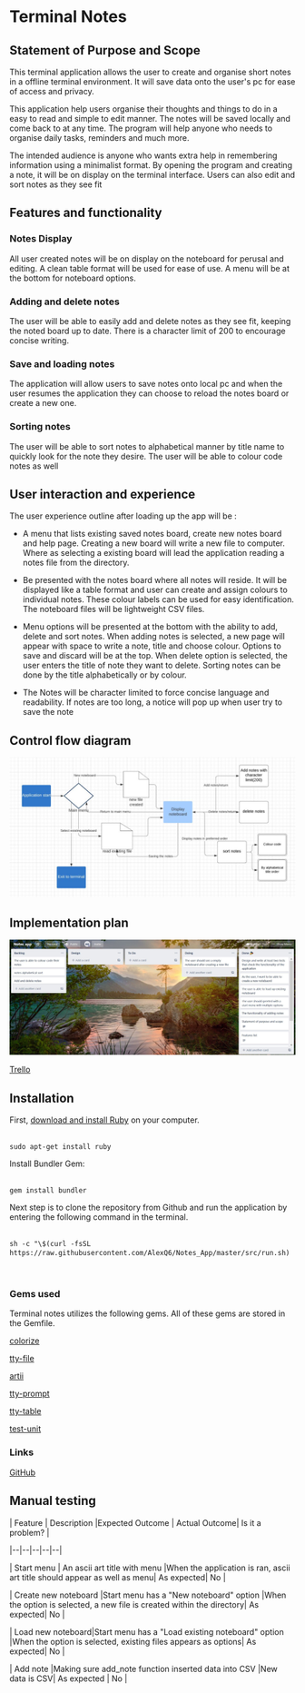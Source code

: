 # Terminal Notes

  

## Statement of Purpose and Scope


This terminal application allows the user to create and organise short notes in a offline terminal environment. It will save data onto the user's pc for ease of access and privacy.

This application help users organise their thoughts and things to do in a easy to read and simple to edit manner. The notes will be saved locally and come back to at any time. The program will help anyone who needs to organise daily tasks, reminders and much more.

The intended audience is anyone who wants extra help in remembering information using a minimalist format. By opening the program and creating a note, it will be on display on the terminal interface. Users can also edit and sort notes as they see fit

## Features and functionality

### Notes Display

All user created notes will be on display on the noteboard for perusal and editing. A clean table format will be used for ease of use. A menu will be at the bottom for noteboard options.

### Adding and delete notes

The user will be able to easily add and delete notes as they see fit, keeping the noted board up to date. There is a character limit of 200 to encourage concise writing.

  
### Save and loading notes

The application will allow users to save notes onto local pc and when the user resumes the application they can choose to reload the notes board or create a new one.

### Sorting notes

The user will be able to sort notes to alphabetical manner by title name to quickly look for the note they desire. The user will be able to colour code notes as well

  
## User interaction and experience
 

The user experience outline after loading up the app will be :

- A menu that lists existing saved notes board, create new notes board and help page. Creating a new board will write a new file to computer. Where as selecting a existing board will lead the application reading a notes file from the directory.

- Be presented with the notes board where all notes will reside. It will be displayed like a table format and user can create and assign colours to individual notes. These colour labels can be used for easy identification. The noteboard files will be lightweight CSV files.


- Menu options will be presented at the bottom with the ability to add, delete and sort notes. When adding notes is selected, a new page will appear with space to write a note, title and choose colour. Options to save and discard will be at the top. When delete option is selected, the user enters the title of note they want to delete. Sorting notes can be done by the title alphabetically or by colour.

- The Notes will be character limited to force concise language and readability. If notes are too long, a notice will pop up when user try to save the note

## Control flow diagram

![Image](./docs/control_flow.JPG)

  
## Implementation plan

![Trello](./docs/Trello.JPG)

[Trello](https://trello.com/b/MtACGzWI/notesapp)


## Installation

First, [download and install Ruby](https://www.ruby-lang.org/en/documentation/installation/) on your computer.

```

sudo apt-get install ruby

```

Install Bundler Gem:

```

gem install bundler

```

Next step is to clone the repository from Github and run the application by entering the following command in the terminal.


```

sh -c "\$(curl -fsSL https://raw.githubusercontent.com/AlexQ6/Notes_App/master/src/run.sh)

  
```

### Gems used

Terminal notes utilizes the following gems. All of these gems are stored in the Gemfile.

[colorize](https://rdoc.info/github/fazibear/colorize)

[tty-file](https://github.com/piotrmurach/tty-file)

[artii](https://github.com/miketierney/artii)

[tty-prompt](https://www.rubydoc.info/gems/tty-prompt)

[tty-table](https://github.com/piotrmurach/tty-table)

[test-unit](https://www.rubydoc.info/gems/test-unit/3.1.8)


### Links

[GitHub](https://github.com/AlexQ333/Notes_App)

## Manual testing

| Feature | Description |Expected Outcome | Actual Outcome| Is it a problem? |

|--|--|--|--|--|

| Start menu | An ascii art title with menu |When the application is ran, ascii art title should appear as well as menu| As expected| No |

| Create new noteboard |Start menu has a "New noteboard" option |When the option is selected, a new file is created within the directory| As expected| No |

| Load new noteboard|Start menu has a "Load existing noteboard" option |When the option is selected, existing files appears as options| As expected| No |

| Add note |Making sure add_note function inserted data into CSV |New data is CSV| As expected | No |
